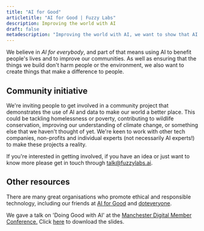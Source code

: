```yaml
---
title: "AI for Good"
articletitle: "AI for Good | Fuzzy Labs"
description: Improving the world with AI
draft: false
metadescription: "Improving the world with AI, we want to show that AI can create positive social change. Let's build an AI project for the community, by the community."
---
```

We believe in *AI for everybody*, and part of that means using AI to benefit people's lives and to improve our communities. As well as ensuring that the things we build don't harm people or the environment, we also want to create things that make a difference to people.

## Community initiative

We're inviting people to get involved in a community project that demonstrates the use of AI and data to make our world a better place. This could be tackling homelessness or poverty, contributing to wildlife conservation, improving our understanding of climate change, or something else that we haven't thought of yet. We're keen to work with other tech companies, non-profits and individual experts (not necessarily AI experts!) to make these projects a reality.

If you're interested in getting involved, if you have an idea or just want to know more please get in touch through [talk@fuzzylabs.ai](mailto:talk@fuzzylabs.ai).

## Other resources

There are many great organisations who promote ethical and responsible technology, including our friends at [AI for Good](https://www.aiforgood.co.uk) and [doteveryone](https://doteveryone.org.uk).

We gave a talk on 'Doing Good with AI' at the <a href="https://www.manchesterdigital.com/post/manchester-digital/member-conference-and-summer-bbq" target="_blank" rel="noopener">Manchester Digital Member Conference.</a> Click [here](/downloads/doing-good-with-ai.pdf) to download the slides.
